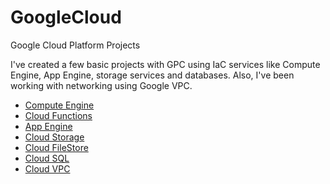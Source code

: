 # GoogleCloud
Google Cloud Platform Projects

I've created a few basic projects with GPC using IaC services like Compute Engine, App Engine, storage services and databases. Also, I've been working with networking using Google VPC.

- [Compute Engine](https://github.com/CaroSanchez793/GoogleCloud/tree/main/01_ComputeEngine)
- [Cloud Functions](https://github.com/CaroSanchez793/GoogleCloud/tree/main/02_CloudFunctions)
- [App Engine](https://github.com/CaroSanchez793/GoogleCloud/tree/main/03_AppEngine)
- [Cloud Storage](https://github.com/CaroSanchez793/GoogleCloud/tree/main/04_CloudStorage)
- [Cloud FileStore](https://github.com/CaroSanchez793/GoogleCloud/tree/main/05_CloudFileStore)
- [Cloud SQL](https://github.com/CaroSanchez793/GoogleCloud/tree/main/06_CloudSQL)
- [Cloud VPC](https://github.com/CaroSanchez793/GoogleCloud/tree/main/07_CloudVPC)
